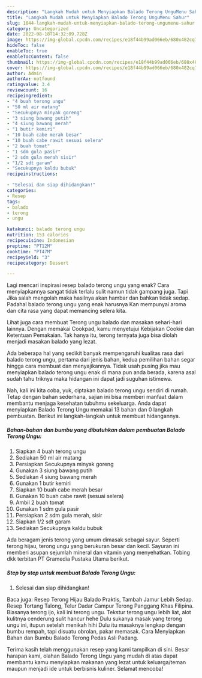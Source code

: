```yaml
---
description: "Langkah Mudah untuk Menyiapkan Balado Terong UnguMenu Sahur"
title: "Langkah Mudah untuk Menyiapkan Balado Terong UnguMenu Sahur"
slug: 1044-langkah-mudah-untuk-menyiapkan-balado-terong-ungumenu-sahur
category: Uncategorized
date: 2022-08-18T14:32:09.728Z
image: https://img-global.cpcdn.com/recipes/e18f44b99ad066eb/680x482cq70/balado-terong-ungu-foto-resep-utama.jpg
hideToc: false
enableToc: true
enableTocContent: false
thumbnail: https://img-global.cpcdn.com/recipes/e18f44b99ad066eb/680x482cq70/balado-terong-ungu-foto-resep-utama.jpg
cover: https://img-global.cpcdn.com/recipes/e18f44b99ad066eb/680x482cq70/balado-terong-ungu-foto-resep-utama.jpg
author: Admin
authorAv: notfound
ratingvalue: 3.4
reviewcount: 16
recipeingredient:
- "4 buah terong ungu"
- "50 ml air matang"
- "Secukupnya minyak goreng"
- "3 siung bawang putih"
- "4 siung bawang merah"
- "1 butir kemiri"
- "10 buah cabe merah besar"
- "10 buah cabe rawit sesuai selera"
- "2 buah tomat"
- "1 sdm gula pasir"
- "2 sdm gula merah sisir"
- "1/2 sdt garam"
- "Secukupnya kaldu bubuk"
recipeinstructions:

- "Selesai dan siap dihidangkan!"
categories:
- Resep
tags:
- balado
- terong
- ungu

katakunci: balado terong ungu 
nutrition: 153 calories
recipecuisine: Indonesian
preptime: "PT12M"
cooktime: "PT47M"
recipeyield: "3"
recipecategory: Dessert

---
```



Lagi mencari inspirasi resep balado terong ungu yang enak? Cara menyiapkannya sangat tidak terlalu sulit namun tidak gampang juga. Tapi Jika salah mengolah maka hasilnya akan hambar dan bahkan tidak sedap. Padahal balado terong ungu yang enak harusnya Kan mempunyai aroma dan cita rasa yang dapat memancing selera kita.


Lihat juga cara membuat Terong ungu balado dan masakan sehari-hari lainnya. Dengan memakai Cookpad, kamu menyetujui Kebijakan Cookie dan Ketentuan Pemakaian. Tak hanya itu, terong ternyata juga bisa diolah menjadi masakan balado yang lezat.

Ada beberapa hal yang sedikit banyak mempengaruhi kualitas rasa dari balado terong ungu, pertama dari jenis bahan, kedua pemilihan bahan segar hingga cara membuat dan menyajikannya. Tidak usah pusing jika mau menyiapkan balado terong ungu enak di mana pun anda berada, karena asal sudah tahu triknya maka hidangan ini dapat jadi suguhan istimewa.


Nah, kali ini kita coba, yuk, ciptakan balado terong ungu sendiri di rumah. Tetap dengan bahan sederhana, sajian ini bisa memberi manfaat dalam membantu menjaga kesehatan tubuhmu sekeluarga. Anda dapat menyiapkan Balado Terong Ungu memakai 13 bahan dan 0 langkah pembuatan. Berikut ini langkah-langkah untuk membuat hidangannya.

<!--inarticleads1-->

##### Bahan-bahan dan bumbu yang dibutuhkan dalam pembuatan Balado Terong Ungu:

1. Siapkan 4 buah terong ungu
1. Sediakan 50 ml air matang
1. Persiapkan Secukupnya minyak goreng
1. Gunakan 3 siung bawang putih
1. Sediakan 4 siung bawang merah
1. Gunakan 1 butir kemiri
1. Siapkan 10 buah cabe merah besar
1. Gunakan 10 buah cabe rawit (sesuai selera)
1. Ambil 2 buah tomat
1. Gunakan 1 sdm gula pasir
1. Persiapkan 2 sdm gula merah, sisir
1. Siapkan 1/2 sdt garam
1. Sediakan Secukupnya kaldu bubuk


Ada beragam jenis terong yang umum dimasak sebagai sayur. Seperti terong hijau, terong ungu yang berukuran besar dan kecil. Sayuran ini memberi asupan sejumlah mineral dan vitamin yang menyehatkan. Tobing dkk terbitan PT Gramedia Pustaka Utama berikut. 

<!--inarticleads2-->

##### Step by step untuk membuat Balado Terong Ungu:


1. Selesai dan siap dihidangkan!

Baca juga: Resep Terong Hijau Balado Praktis, Tambah Jamur Lebih Sedap. Resep Tortang Talong, Telur Dadar Campur Terong Panggang Khas Filipina. Biasanya terong ijo, kali ini terong ungu. Tekstur terong ungu lebih liat, alot kulitnya cenderung sulit hancur hehe Dulu sukanya masak yang terong ungu ini, itupun setelah menikah hihi Dulu itu masaknya lengkap dengan bumbu rempah, tapi disuatu obrolan, pakar memasak. Cara Menyiapkan Bahan dan Bumbu Balado Terong Pedas Asli Padang. 

Terima kasih telah menggunakan resep yang kami tampilkan di sini. Besar harapan kami, olahan Balado Terong Ungu yang mudah di atas dapat membantu kamu menyiapkan makanan yang lezat untuk keluarga/teman maupun menjadi ide untuk berbisnis kuliner. Selamat mencoba!
